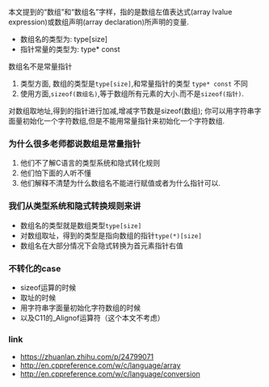 本文提到的“数组”和“数组名”字样，指的是数组左值表达式(array lvalue expression)或数组声明(array declaration)所声明的变量.

- 数组名的类型为: type[size]
- 指针常量的类型为: type* const

数组名不是常量指针
1. 类型方面, 数组的类型是`type[size]`,和常量指针的类型 `type* const` 不同
2. 使用方面,`sizeof(数组名)`,等于数组所有元素的大小.而不是`sizeof(指针)`. 

对数组取地址,得到的指针进行加减,增减字节数是sizeof(数组);
你可以用字符串字面量初始化一个字符数组,但是不能用常量指针来初始化一个字符数组.

### 为什么很多老师都说数组是常量指针
1. 他们不了解C语言的类型系统和隐式转化规则
2. 他们怕下面的人听不懂
3. 他们解释不清楚为什么数组名不能进行赋值或者为什么指针可以.


### 我们从类型系统和隐式转换规则来讲
- 数组名的类型就是数组类型`type[size]`
- 对数组取址，得到的类型是指向数组的指针`type(*)[size]`
- 数组名在大部分情况下会隐式转换为首元素指针右值

### 不转化的case
- sizeof运算的时候
- 取址的时候
- 用字符串字面量初始化字符数组的时候
- 以及C11的_Alignof运算符（这个本文不考虑）

### link
- https://zhuanlan.zhihu.com/p/24799071
- http://en.cppreference.com/w/c/language/array
- http://en.cppreference.com/w/c/language/conversion
